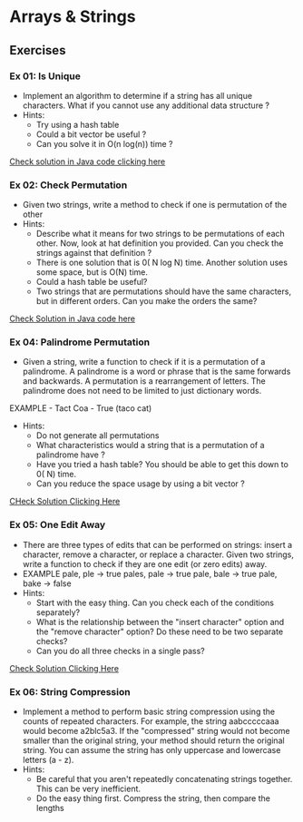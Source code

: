 # Arrays & Strings

## Exercises

### Ex 01: Is Unique
- Implement an algorithm to determine if a string has all unique characters. What if you cannot use any additional data structure ?
- Hints:
    - Try using a hash table
    - Could a bit vector be useful ?
    - Can you solve it in O(n log(n)) time ?
      
[Check solution in Java code clicking here](Ex1_IsUnique.java)

### Ex 02: Check Permutation
- Given two strings, write a method to check if one is permutation of the other
- Hints:
    -   Describe what it means for two strings to be permutations of each other. Now, look at
        hat definition you provided. Can you check the strings against that definition ?
    -   There is one solution that is 0( N log N) time. Another solution uses some space, but
        is O(N) time. 
    -   Could a hash table be useful? 
    -   Two strings that are permutations should have the same characters, but in different orders. Can you make the orders the same?

[Check Solution in Java code here](Ex2_CheckPermutation.java)


### Ex 04: Palindrome Permutation
-   Given a string, write a function to check if it is a permutation of a palindrome. A palindrome is a word or phrase that is the same forwards and backwards. A permutation
is a rearrangement of letters. The palindrome does not need to be limited to just dictionary words.

EXAMPLE 
    -   Tact Coa
    - True (taco cat)

-   Hints:
    -   Do not generate all permutations
    -   What characteristics would a string that is a permutation of a palindrome have ?
    -   Have you tried a hash table? You should be able to get this down to 0( N) time. 
    -   Can you reduce the space usage by using a bit vector ?

[CHeck Solution Clicking Here](Ex4_CheckPalindrome.java)

### Ex 05: One Edit Away
-   There are three types of edits that can be performed on strings: insert a character,
remove a character, or replace a character. Given two strings, write a function to check if they are
one edit (or zero edits) away.
-   EXAMPLE
        pale, ple -> true
        pales, pale -> true
        pale, bale -> true
        pale, bake -> false   
-   Hints:
    -   Start with the easy thing. Can you check each of the conditions separately? 
    -   What is the relationship between the "insert character" option and the "remove character" option? Do these need to be two separate checks? 
    -   Can you do all three checks in a single pass?

[Check Solution Clicking Here](Ex5_OneAway.java)

### Ex 06: String Compression
-   Implement a method to perform basic string compression using the counts
of repeated characters. For example, the string aabcccccaaa would become a2blc5a3. If the
"compressed" string would not become smaller than the original string, your method should return
the original string. You can assume the string has only uppercase and lowercase letters (a - z). 
-   Hints:
    -   Be careful that you aren't repeatedly concatenating strings together. This can be very
inefficient. 
    -   Do the easy thing first. Compress the string, then compare the lengths
